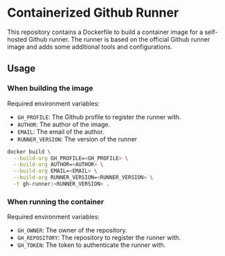 # Containerized Github Runner

This repository contains a Dockerfile to build a container image for a self-hosted Github runner. The runner is based on the official Github runner image and adds some additional tools and configurations.

## Usage

### When building the image

Required environment variables:
- `GH_PROFILE`: The Github profile to register the runner with.
- `AUTHOR`: The author of the image.
- `EMAIL`: The email of the author.
- `RUNNER_VERSION`: The version of the runner

```bash
docker build \
  --build-arg GH_PROFILE=<GH_PROFILE> \
  --build-arg AUTHOR=<AUTHOR> \
  --build-arg EMAIL=<EMAIL> \
  --build-arg RUNNER_VERSION=<RUNNER_VERSION> \
  -t gh-runner:<RUNNER_VERSION> .
```

### When running the container

Required environment variables:

- `GH_OWNER`: The owner of the repository.
- `GH_REPOSITORY`: The repository to register the runner with.
- `GH_TOKEN`: The token to authenticate the runner with.


